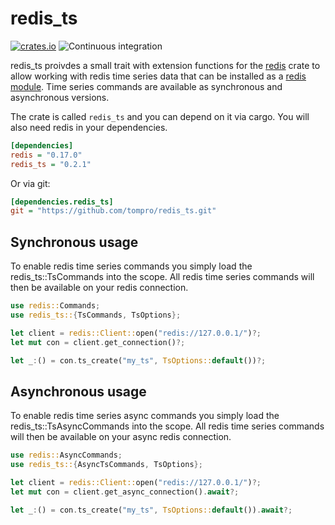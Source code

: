 # redis_ts

[![crates.io](https://img.shields.io/badge/crates.io-v0.2.1-orange)](https://crates.io/crates/redis_ts)
![Continuous integration](https://github.com/tompro/redis_ts/workflows/Continuous%20integration/badge.svg)

redis_ts proivdes a small trait with extension functions for the 
[redis](https://docs.rs/redis/0.17.0/redis) crate to allow 
working with redis time series data that can be installed as 
a [redis module](https://oss.redislabs.com/redistimeseries). Time 
series commands are available as synchronous and asynchronous versions.
 
The crate is called `redis_ts` and you can depend on it via cargo. You will 
also need redis in your dependencies.

 ```ini
 [dependencies]
 redis = "0.17.0"
 redis_ts = "0.2.1"
 ```

 Or via git:

 ```ini
 [dependencies.redis_ts]
 git = "https://github.com/tompro/redis_ts.git"
 ```
 
 
 ## Synchronous usage
 
 To enable redis time series commands you simply load the 
 redis_ts::TsCommands into the scope. All redis time series 
 commands will then be available on your redis connection.
 
  
 ```rust
 use redis::Commands;
 use redis_ts::{TsCommands, TsOptions};
 
 let client = redis::Client::open("redis://127.0.0.1/")?;
 let mut con = client.get_connection()?;
 
 let _:() = con.ts_create("my_ts", TsOptions::default())?;
 ```
 
 
 ## Asynchronous usage 
 
 To enable redis time series async commands you simply load the 
 redis_ts::TsAsyncCommands into the scope. All redis time series 
 commands will then be available on your async redis connection.
 
 ```rust
 use redis::AsyncCommands;
 use redis_ts::{AsyncTsCommands, TsOptions};
 
let client = redis::Client::open("redis://127.0.0.1/")?;
let mut con = client.get_async_connection().await?;
 
let _:() = con.ts_create("my_ts", TsOptions::default()).await?;
```
